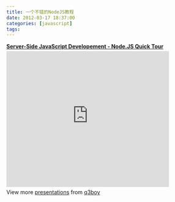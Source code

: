 ```yaml
---
title: 一个不错的NodeJS教程
date: 2012-03-17 18:37:00
categories: [javascript]
tags:
---
```

<div id="__ss_6212200" style="width: 425px;"><strong style="display: block; margin: 12px 0 4px;"><a title="Server-Side JavaScript Developement - Node.JS Quick Tour" href="http://www.slideshare.net/q3boy/serverside-javascript-developement-nodejs-quick-tour-6212200" target="_blank">Server-Side JavaScript Developement - Node.JS Quick Tour</a></strong> <iframe src="http://www.slideshare.net/slideshow/embed_code/6212200" frameborder="0" marginwidth="0" marginheight="0" scrolling="no" width="425" height="355"></iframe>
<div style="padding: 5px 0 12px;">View more <a href="http://www.slideshare.net/" target="_blank">presentations</a> from <a href="http://www.slideshare.net/q3boy" target="_blank">q3boy</a></div>
</div>